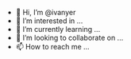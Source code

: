 - 👋 Hi, I’m @ivanyer
- 👀 I’m interested in ...
- 🌱 I’m currently learning ...
- 💞️ I’m looking to collaborate on ...
- 📫 How to reach me ...

<!---
ivanyer/ivanyer is a ✨ special ✨ repository because its `README.md` (this file) appears on your GitHub profile.
You can click the Preview link to take a look at your changes.
--->
